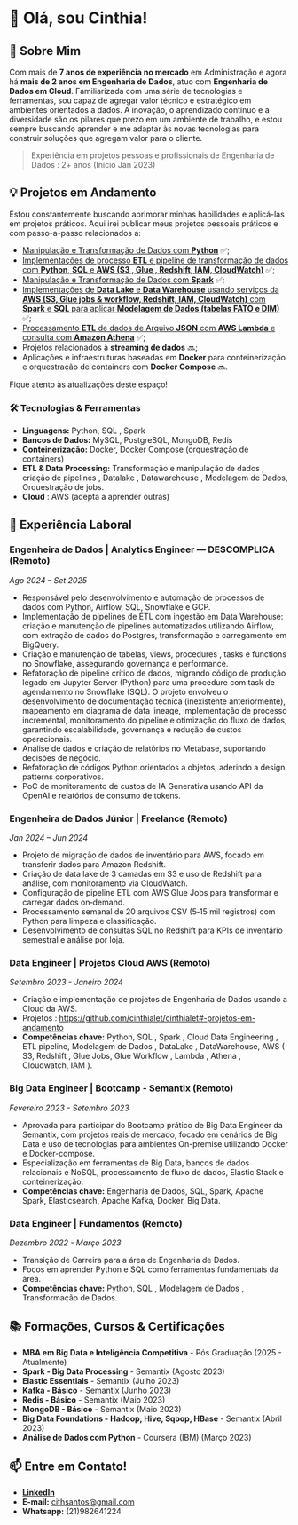 # 👋 Olá, sou Cinthia!


## 🚀 Sobre Mim
Com mais de **7 anos de experiência no mercado** em Administração e agora há **mais de 2 anos em Engenharia de Dados**, atuo com **Engenharia de Dados em Cloud**. Familiarizada com uma série de tecnologias e ferramentas, sou capaz de agregar valor técnico e estratégico em ambientes orientados a dados. A inovação, o aprendizado contínuo e a diversidade são os pilares que prezo em um ambiente de trabalho, e estou sempre buscando aprender e me adaptar às novas tecnologias para construir soluções que agregam valor para o cliente.

> Experiência em projetos pessoas e profissionais de Engenharia de Dados : 2+ anos (Início Jan 2023)

## 💡 Projetos em Andamento
Estou constantemente buscando aprimorar minhas habilidades e aplicá-las em projetos práticos. 
Aqui irei publicar meus projetos pessoais práticos e com passo-a-passo relacionados a:

- [Manipulação e Transformação de Dados com **Python**](https://github.com/cinthialet/python-manipulacao-dados) :white_check_mark:;
- [Implementações de processo **ETL** e pipeline de transformação de dados com **Python**, **SQL** e **AWS (S3 , Glue , Redshift, IAM, CloudWatch)**](https://github.com/cinthialet/etl-aws-pipeline) :white_check_mark:;
- [Manipulação e Transformação de Dados com **Spark**](https://github.com/cinthialet/spark-manipulacao-dados) :white_check_mark:;
- [Implementações de **Data Lake** e **Data Warehouse** usando serviços da **AWS (S3, Glue jobs & workflow, Redshift, IAM, CloudWatch)** com **Spark** e **SQL** para aplicar **Modelagem de Dados (tabelas FATO e DIM)**](https://github.com/cinthialet/aws-datalake-datawarehouse) :white_check_mark:;
- [Processamento **ETL** de dados de Arquivo **JSON** com **AWS Lambda** e consulta com **Amazon Athena**](https://github.com/cinthialet/aws-json-athena) :white_check_mark:;
- Projetos relacionados à **streaming de dados** :soon:;
- Aplicações e infraestruturas baseadas em **Docker** para conteinerização e orquestração de containers com **Docker Compose** :soon:.
  
Fique atento às atualizações deste espaço!

### 🛠️ Tecnologias & Ferramentas
- **Linguagens:** Python, SQL , Spark
- **Bancos de Dados:** MySQL, PostgreSQL, MongoDB, Redis
- **Conteinerização:** Docker, Docker Compose (orquestração de containers)
- **ETL & Data Processing:** Transformação e manipulação de dados , criação de pipelines , Datalake , Datawarehouse , Modelagem de Dados, Orquestração de jobs.
- **Cloud** : AWS (adepta a aprender outras)

## 🏢 Experiência Laboral

### Engenheira de Dados | Analytics Engineer — DESCOMPLICA (Remoto)
_Ago 2024 – Set 2025_
- Responsável pelo desenvolvimento e automação de processos de dados com Python, Airflow, SQL, Snowflake e GCP.
- Implementação de pipelines de ETL com ingestão em Data Warehouse: criação e manutenção de pipelines automatizados utilizando Airflow, com extração de dados do Postgres, transformação e carregamento em BigQuery.
- Criação e manutenção de tabelas, views, procedures , tasks e functions no Snowflake, assegurando governança e performance.
- Refatoração de pipeline crítico de dados, migrando código de produção legado em Jupyter Server (Python) para uma procedure com task de agendamento no Snowflake (SQL). O projeto envolveu o desenvolvimento de documentação técnica (inexistente anteriormente), mapeamento em diagrama de data lineage, implementação de processo incremental, monitoramento do pipeline e otimização do fluxo de dados, garantindo escalabilidade, governança e redução de custos operacionais.
- Análise de dados e criação de relatórios no Metabase, suportando decisões de negócio.
- Refatoração de códigos Python orientados a objetos, aderindo a design patterns corporativos.
- PoC de monitoramento de custos de IA Generativa usando API da OpenAI e relatórios de consumo de tokens.

### Engenheira de Dados Júnior | Freelance (Remoto)
_Jan 2024 – Jun 2024_
- Projeto de migração de dados de inventário para AWS, focado em transferir dados para Amazon Redshift.
- Criação de data lake de 3 camadas em S3 e uso de Redshift para análise, com monitoramento via CloudWatch.
- Configuração de pipeline ETL com AWS Glue Jobs para transformar e carregar dados on‑demand.
- Processamento semanal de 20 arquivos CSV (5‑15 mil registros) com Python para limpeza e classificação.
- Desenvolvimento de consultas SQL no Redshift para KPIs de inventário semestral e análise por loja.

### Data Engineer | Projetos Cloud AWS (Remoto)
_Setembro 2023 - Janeiro 2024_
- Criação e implementação de projetos de Engenharia de Dados usando a Cloud da AWS.
- Projetos : https://github.com/cinthialet/cinthialet#-projetos-em-andamento
- **Competências chave:** Python, SQL , Spark , Cloud Data Engineering , ETL pipeline, Modelagem de Dados , DataLake , DataWarehouse, AWS ( S3, Redshift , Glue Jobs, Glue Workflow , Lambda , Athena , Cloudwatch, IAM ).

### Big Data Engineer | Bootcamp - Semantix (Remoto)
_Fevereiro 2023 - Setembro 2023_
- Aprovada para participar do Bootcamp prático de Big Data Engineer da Semantix, com projetos reais de mercado, focado em cenários de Big Data e uso de tecnologias para ambientes On-premise utilizando Docker e Docker-compose.
- Especialização em ferramentas de Big Data, bancos de dados relacionais e NoSQL, processamento de fluxo de dados, Elastic Stack e conteinerização.
- **Competências chave:** Engenharia de Dados, SQL, Spark, Apache Spark, Elasticsearch, Apache Kafka, Docker, Big Data.

### Data Engineer | Fundamentos (Remoto)
_Dezembro 2022 - Março 2023_
- Transição de Carreira para a área de Engenharia de Dados.
- Focos em aprender Python e SQL como ferramentas fundamentais da área.
- **Competências chave:** Python, SQL , Modelagem de Dados , Transformação de Dados.
  
## 📚 Formações, Cursos & Certificações
- **MBA em Big Data e Inteligência Competitiva** - Pós Graduação (2025 - Atualmente)
- **Spark - Big Data Processing** - Semantix (Agosto 2023)
- **Elastic Essentials** - Semantix (Julho 2023)
- **Kafka - Básico** - Semantix (Junho 2023)
- **Redis - Básico** - Semantix (Maio 2023)
- **MongoDB - Básico** - Semantix (Maio 2023)
- **Big Data Foundations - Hadoop, Hive, Sqoop, HBase** - Semantix (Abril 2023)
- **Análise de Dados com Python** - Coursera (IBM) (Março 2023)

## 📫 Entre em Contato!
- [**LinkedIn**](https://www.linkedin.com/in/cinthialpsantos/)
- **E-mail:** cithsantos@gmail.com
- **Whatsapp:** (21)982641224

